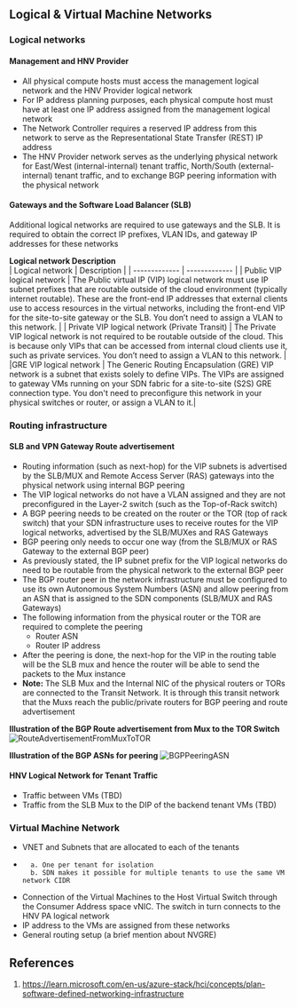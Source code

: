 ## Logical & Virtual Machine Networks

### Logical networks

#### Management and HNV Provider
- All physical compute hosts must access the management logical network and the HNV Provider logical network
- For IP address planning purposes, each physical compute host must have at least one IP address assigned from the management logical network
- The Network Controller requires a reserved IP address from this network to serve as the Representational State Transfer (REST) IP address
- The HNV Provider network serves as the underlying physical network for East/West (internal-internal) tenant traffic, North/South (external-internal) tenant traffic, and to exchange BGP peering information with the physical network

#### Gateways and the Software Load Balancer (SLB)
Additional logical networks are required to use gateways and the SLB. It is required to obtain the correct IP prefixes, VLAN IDs, and gateway IP addresses for these networks  

**Logical network Description**  
| Logical network  | Description |
| ------------- | ------------- |
| Public VIP logical network  | The Public virtual IP (VIP) logical network must use IP subnet prefixes that are routable outside of the cloud environment (typically internet routable). These are the front-end IP addresses that external clients use to access resources in the virtual networks, including the front-end VIP for the site-to-site gateway or the SLB. You don’t need to assign a VLAN to this network.  |
| Private VIP logical network (Private Transit) | The Private VIP logical network is not required to be routable outside of the cloud. This is because only VIPs that can be accessed from internal cloud clients use it, such as private services. You don’t need to assign a VLAN to this network.  |
|GRE VIP logical network | The Generic Routing Encapsulation (GRE) VIP network is a subnet that exists solely to define VIPs. The VIPs are assigned to gateway VMs running on your SDN fabric for a site-to-site (S2S) GRE connection type. You don't need to preconfigure this network in your physical switches or router, or assign a VLAN to it.|

### Routing infrastructure 

#### SLB and VPN Gateway Route advertisement 
- Routing information (such as next-hop) for the VIP subnets is advertised by the SLB/MUX and Remote Access Server (RAS) gateways into the physical network using internal BGP peering
- The VIP logical networks do not have a VLAN assigned and they are not preconfigured in the Layer-2 switch (such as the Top-of-Rack switch)
- A BGP peering needs to be created on the router or the TOR (top of rack switch) that your SDN infrastructure uses to receive routes for the VIP logical networks, advertised by the SLB/MUXes and RAS Gateways
- BGP peering only needs to occur one way (from the SLB/MUX or RAS Gateway to the external BGP peer)
- As previously stated, the IP subnet prefix for the VIP logical networks do need to be routable from the physical network to the external BGP peer
- The BGP router peer in the network infrastructure must be configured to use its own Autonomous System Numbers (ASN) and allow peering from an ASN that is assigned to the SDN components (SLB/MUX and RAS Gateways)
- The following information from the physical router or the TOR are required to complete the peering
  - Router ASN
  - Router IP address
- After the peering is done, the next-hop for the VIP in the routing table will be the SLB mux and hence the router will be able to send the packets to the Mux instance
- **Note:** The SLB Mux and the Internal NIC of the physical routers or TORs are connected to the Transit Network. It is through this transit network that the Muxs reach the public/private routers for BGP peering and route advertisement

**Illustration of the BGP Route advertisement from Mux to the TOR Switch**
![RouteAdvertisementFromMuxToTOR](https://user-images.githubusercontent.com/13979783/214899215-cd74456d-417a-4d73-9be5-f8d7a2cb1131.png)





**Illustration of the BGP ASNs for peering**
![BGPPeeringASN](https://user-images.githubusercontent.com/13979783/214899262-8307693a-dee4-4e48-b1f8-3c7daa6206f1.png)




#### HNV Logical Network for Tenant Traffic
- Traffic between VMs (TBD)
- Traffic from the SLB Mux to the DIP of the backend tenant VMs (TBD)

### Virtual Machine Network 
- VNET and Subnets that are allocated to each of the tenants
-		a. One per tenant for isolation 
		b. SDN makes it possible for multiple tenants to use the same VM network CIDR
- Connection of the Virtual Machines to the Host Virtual Switch through the Consumer Address space vNIC. The switch in turn connects to the HNV PA logical network
- IP address to the VMs are assigned from these networks
- General routing setup (a brief mention about NVGRE)

## References
1. https://learn.microsoft.com/en-us/azure-stack/hci/concepts/plan-software-defined-networking-infrastructure

